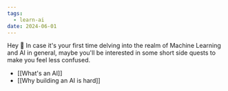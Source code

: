```yaml
---
tags:
  - learn-ai
date: 2024-06-01
---
```


Hey 👋 In case it's your first time delving into the realm of Machine Learning and AI in general, maybe you'll be interested in some short side quests to make you feel less confused.
* [[What's an AI]] 
* [[Why building an AI is hard]]
